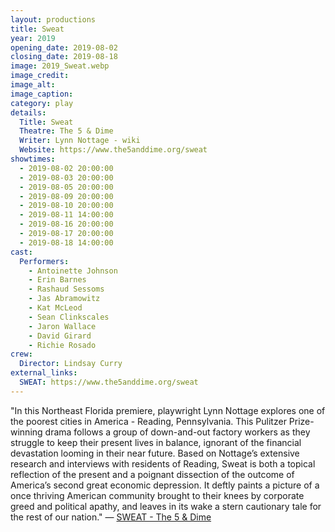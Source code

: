 ```yaml
---
layout: productions
title: Sweat
year: 2019
opening_date: 2019-08-02
closing_date: 2019-08-18
image: 2019_Sweat.webp
image_credit: 
image_alt:
image_caption:
category: play
details:
  Title: Sweat
  Theatre: The 5 & Dime
  Writer: Lynn Nottage - wiki
  Website: https://www.the5anddime.org/sweat
showtimes: 
  - 2019-08-02 20:00:00
  - 2019-08-03 20:00:00
  - 2019-08-05 20:00:00
  - 2019-08-09 20:00:00
  - 2019-08-10 20:00:00
  - 2019-08-11 14:00:00
  - 2019-08-16 20:00:00
  - 2019-08-17 20:00:00
  - 2019-08-18 14:00:00
cast:
  Performers: 
    - Antoinette Johnson
    - Erin Barnes
    - Rashaud Sessoms
    - Jas Abramowitz
    - Kat McLeod
    - Sean Clinkscales
    - Jaron Wallace
    - David Girard
    - Richie Rosado
crew:
  Director: Lindsay Curry
external_links:
  SWEAT: https://www.the5anddime.org/sweat
---
```

"In this Northeast Florida premiere, playwright Lynn Nottage explores one of the poorest cities in America - Reading, Pennsylvania. This Pulitzer Prize-winning drama follows a group of down-and-out factory workers as they struggle to keep their present lives in balance, ignorant of the financial devastation looming in their near future. Based on Nottage’s extensive research and interviews with residents of Reading, Sweat is both a topical reflection of the present and a poignant dissection of the outcome of America’s second great economic depression. It deftly paints a picture of a once thriving American community brought to their knees by corporate greed and political apathy, and leaves in its wake a stern cautionary tale for the rest of our nation." — [SWEAT - The 5 & Dime](https://www.the5anddime.org/sweat)
